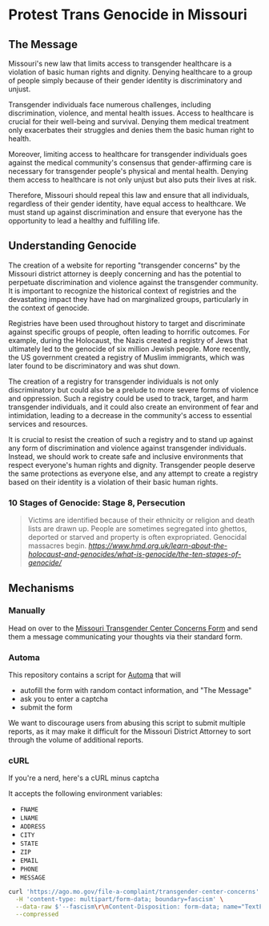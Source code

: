 # Protest Trans Genocide in Missouri

## The Message

Missouri's new law that limits access to transgender healthcare is a violation of basic human rights and dignity. Denying healthcare to a group of people simply because of their gender identity is discriminatory and unjust.

Transgender individuals face numerous challenges, including discrimination, violence, and mental health issues. Access to healthcare is crucial for their well-being and survival. Denying them medical treatment only exacerbates their struggles and denies them the basic human right to health.

Moreover, limiting access to healthcare for transgender individuals goes against the medical community's consensus that gender-affirming care is necessary for transgender people's physical and mental health. Denying them access to healthcare is not only unjust but also puts their lives at risk.

Therefore, Missouri should repeal this law and ensure that all individuals, regardless of their gender identity, have equal access to healthcare. We must stand up against discrimination and ensure that everyone has the opportunity to lead a healthy and fulfilling life.

## Understanding Genocide

The creation of a website for reporting "transgender concerns" by the Missouri district attorney is deeply concerning and has the potential to perpetuate discrimination and violence against the transgender community. It is important to recognize the historical context of registries and the devastating impact they have had on marginalized groups, particularly in the context of genocide.

Registries have been used throughout history to target and discriminate against specific groups of people, often leading to horrific outcomes. For example, during the Holocaust, the Nazis created a registry of Jews that ultimately led to the genocide of six million Jewish people. More recently, the US government created a registry of Muslim immigrants, which was later found to be discriminatory and was shut down.

The creation of a registry for transgender individuals is not only discriminatory but could also be a prelude to more severe forms of violence and oppression. Such a registry could be used to track, target, and harm transgender individuals, and it could also create an environment of fear and intimidation, leading to a decrease in the community's access to essential services and resources.

It is crucial to resist the creation of such a registry and to stand up against any form of discrimination and violence against transgender individuals. Instead, we should work to create safe and inclusive environments that respect everyone's human rights and dignity. Transgender people deserve the same protections as everyone else, and any attempt to create a registry based on their identity is a violation of their basic human rights.

### 10 Stages of Genocide: Stage 8, Persecution

> Victims are identified because of their ethnicity or religion and death lists are drawn up. People are sometimes segregated into ghettos, deported or starved and property is often expropriated. Genocidal massacres begin.
> _https://www.hmd.org.uk/learn-about-the-holocaust-and-genocides/what-is-genocide/the-ten-stages-of-genocide/_

## Mechanisms

### Manually

Head on over to the [Missouri Transgender Center Concerns Form](https://ago.mo.gov/file-a-complaint/transgender-center-concerns) and send them a message communicating your thoughts via their standard form.

### Automa

This repository contains a script for [Automa](https://www.automa.site/) that will
 * autofill the form with random contact information, and "The Message"
 * ask you to enter a captcha
 * submit the form

We want to discourage users from abusing this script to submit multiple reports, as it may make it difficult for the Missouri District Attorney to sort through the volume of additional reports.

### cURL

If you're a nerd, here's a cURL minus captcha

It accepts the following environment variables:
 * `FNAME`
 * `LNAME`
 * `ADDRESS`
 * `CITY`
 * `STATE`
 * `ZIP`
 * `EMAIL`
 * `PHONE`
 * `MESSAGE`

```sh
curl 'https://ago.mo.gov/file-a-complaint/transgender-center-concerns' \
  -H 'content-type: multipart/form-data; boundary=fascism' \
  --data-raw $'--fascism\r\nContent-Disposition: form-data; name="TextFieldController_4"\r\n\r\n${FNAME}\r\n--fascism\r\nContent-Disposition: form-data; name="TextFieldController_5"\r\n\r\n${LNAME}\r\n--fascism\r\nContent-Disposition: form-data; name="TextFieldController_1"\r\n\r\n${ADDRESS}\r\n--fascism\r\nContent-Disposition: form-data; name="TextFieldController_2"\r\n\r\n${CITY}\r\n--fascism\r\nContent-Disposition: form-data; name="DropdownListFieldController"\r\n\r\n${STATE}\r\n--fascism\r\nContent-Disposition: form-data; name="TextFieldController_6"\r\n\r\n${ZIP}\r\n--fascism\r\nContent-Disposition: form-data; name="TextFieldController_0"\r\n\r\${EMAIL}\r\n--fascism\r\nContent-Disposition: form-data; name="TextFieldController_3"\r\n\r\n${PHONE}\r\n--fascism\r\nContent-Disposition: form-data; name="ParagraphTextFieldController"\r\n\r\n${MESSAGE}\r\n--fascism--\r\n' \
  --compressed
```
